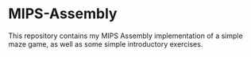 # MIPS-Assembly
This repository contains my MIPS Assembly implementation of a simple maze game, as well as some simple introductory exercises.
